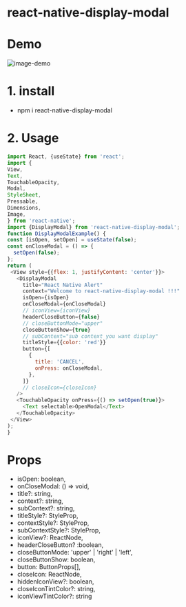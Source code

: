# react-native-display-modal
# Demo

![image-demo](http://https://images.unsplash.com/photo-1593642532973-d31b6557fa68?ixid=MnwxMjA3fDF8MHxlZGl0b3JpYWwtZmVlZHwxMXx8fGVufDB8fHx8&ixlib=rb-1.2.1&auto=format&fit=crop&w=800&q=60)


# 1. install
 - npm i react-native-display-modal
# 2. Usage
   ```js
  import React, {useState} from 'react';
  import {
  View,
  Text,
  TouchableOpacity,
  Modal,
  StyleSheet,
  Pressable,
  Dimensions,
  Image,
} from 'react-native';
  import {DisplayModal} from 'react-native-display-modal';
  function DisplayModalExample() {
   const [isOpen, setOpen] = useState(false);
   const onCloseModal = () => {
     setOpen(false);
   };
  return (
    <View style={{flex: 1, justifyContent: 'center'}}>
      <DisplayModal
        title="React Native Alert"
        context="Welcome to react-native-display-modal !!!"
        isOpen={isOpen}
        onCloseModal={onCloseModal}
        // iconView={iconView}
        headerCloseButton={false}
        // closeButtonMode="upper"
        closeButtonShow={true}
        // subContext="sub context you want display"
        titleStyle={{color: 'red'}}
        button={[
          {
            title: 'CANCEL',
            onPress: onCloseModal,
          },
        ]}
        // closeIcon={closeIcon}
      />
      <TouchableOpacity onPress={() => setOpen(true)}>
        <Text selectable>OpenModal</Text>
      </TouchableOpacity>
    </View>
   );
}
```

# Props
  - isOpen: boolean,
  - onCloseModal: () => void,
  - title?: string,
  - context?: string,
  - subContext?: string,
  - titleStyle?: StyleProp<TextStyle>,
  - contextStyle?: StyleProp<TextStyle>,
  - subContextStyle?: StyleProp<TextStyle>,
  - iconView?: ReactNode,
  - headerCloseButton? :boolean,
  - closeButtonMode: 'upper' |  'right' | 'left',
  - closeButtonShow: boolean,
  - button: ButtonProps[],
  - closeIcon: ReactNode,
  - hiddenIconView?: boolean,
  - closeIconTintColor?: string,
  - iconViewTintColor?: string


